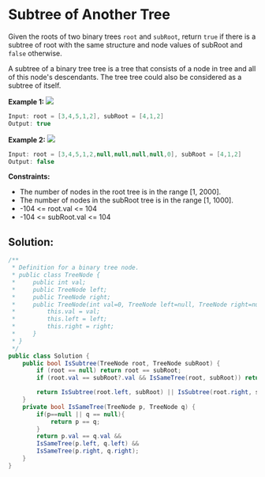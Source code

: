 # Subtree of Another Tree

Given the roots of two binary trees `root` and `subRoot`, return `true` if there is a subtree of root with the same structure and node values of subRoot and `false` otherwise.

A subtree of a binary tree tree is a tree that consists of a node in tree and all of this node's descendants. The tree tree could also be considered as a subtree of itself.

**Example 1:**
![](https://assets.leetcode.com/uploads/2021/04/28/subtree1-tree.jpg)
```csharp
Input: root = [3,4,5,1,2], subRoot = [4,1,2]
Output: true
```
**Example 2:**
![](https://assets.leetcode.com/uploads/2021/04/28/subtree2-tree.jpg)

```csharp
Input: root = [3,4,5,1,2,null,null,null,null,0], subRoot = [4,1,2]
Output: false
```
 

**Constraints:**

- The number of nodes in the root tree is in the range [1, 2000].
- The number of nodes in the subRoot tree is in the range [1, 1000].
- -104 <= root.val <= 104
- -104 <= subRoot.val <= 104

## Solution:

```csharp
/**
 * Definition for a binary tree node.
 * public class TreeNode {
 *     public int val;
 *     public TreeNode left;
 *     public TreeNode right;
 *     public TreeNode(int val=0, TreeNode left=null, TreeNode right=null) {
 *         this.val = val;
 *         this.left = left;
 *         this.right = right;
 *     }
 * }
 */
public class Solution {
    public bool IsSubtree(TreeNode root, TreeNode subRoot) {
        if (root == null) return root == subRoot;
        if (root.val == subRoot?.val && IsSameTree(root, subRoot)) return true;

        return IsSubtree(root.left, subRoot) || IsSubtree(root.right, subRoot);
    }
    private bool IsSameTree(TreeNode p, TreeNode q) {
        if(p==null || q == null){
            return p == q;
        }
        return p.val == q.val && 
        IsSameTree(p.left, q.left) && 
        IsSameTree(p.right, q.right);
    }
}
```